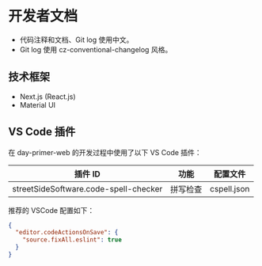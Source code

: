 # 开发者文档

- 代码注释和文档、Git log 使用中文。
- Git log 使用 cz-conventional-changelog 风格。

## 技术框架

- Next.js (React.js)
- Material UI

## VS Code 插件

在 day-primer-web 的开发过程中使用了以下 VS Code 插件：

| 插件 ID | 功能 | 配置文件 |
| --- | --- | --- |
| streetSideSoftware.code-spell-checker | 拼写检查 | cspell.json |

推荐的 VSCode 配置如下：

``` json
{
  "editor.codeActionsOnSave": {
    "source.fixAll.eslint": true
  }
}
```
